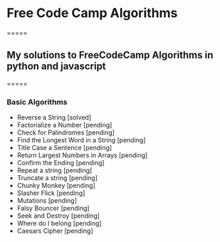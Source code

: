 # Free Code Camp Algorithms
=====
## My solutions to FreeCodeCamp Algorithms in python and javascript
=====
### Basic Algorithms 

* Reverse a String [solved]
* Factorialize a Number [pending]
* Check for Palindromes [pending]
* Find the Longest Word in a String [pending]
* Title Case a Sentence [pending]
* Return Largest Numbers in Arrays [pending]
* Confirm the Ending [pending]
* Repeat a string [pending]
* Truncate a string [pending]
* Chunky Monkey [pending]
* Slasher Flick [pending]
* Mutations [pending]
* Falsy Bouncer [pending]
* Seek and Destroy [pending]
* Where do I belong [pending]
* Caesars Cipher [pending]